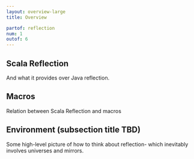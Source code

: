 ```yaml
---
layout: overview-large
title: Overview

partof: reflection
num: 1
outof: 6
---
```


## Scala Reflection

And what it provides over Java reflection.

## Macros

Relation between Scala Reflection and macros

## Environment (subsection title TBD)

Some high-level picture of how to think about reflection- which inevitably involves universes and mirrors.